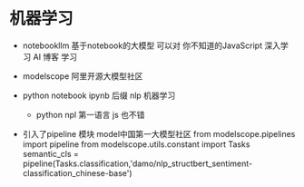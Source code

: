 # 机器学习

- notebookllm
  基于notebook的大模型
  可以对 你不知道的JavaScript 深入学习
  AI 博客 学习

- modelscope
  阿里开源大模型社区
- python notebook
  ipynb 后缀
  nlp 机器学习

  - python
    npl 第一语言
    js 也不错

- 引入了pipeline 模块
  model中国第一大模型社区
  from modelscope.pipelines import pipeline
  from modelscope.utils.constant import Tasks
  semantic_cls = pipeline(Tasks.classification,'damo/nlp_structbert_sentiment-classification_chinese-base')

